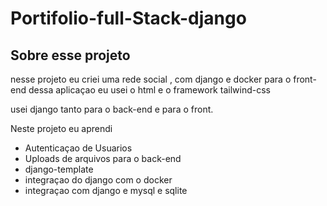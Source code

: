 # Portifolio-full-Stack-django

## Sobre esse projeto
nesse projeto eu criei uma rede social , com django e docker
para o front-end dessa aplicaçao eu usei o html e o framework tailwind-css

usei django tanto para o back-end e para o front.

Neste projeto eu aprendi 

- Autenticaçao de Usuarios
- Uploads de arquivos para o back-end
- django-template
- integraçao do django com o docker
- integraçao com django e mysql e sqlite

